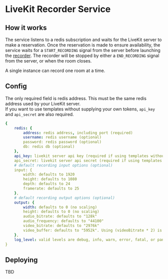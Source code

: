 # LiveKit Recorder Service

## How it works

The service listens to a redis subscription and waits for the LiveKit server to make a reservation. Once the reservation 
is made to ensure availability, the service waits for a `START_RECORDING` signal from the server before launching the
[recorder](https://github.com/livekit/livekit-recorder/tree/main/recorder). The recorder will be stopped by 
either a `END_RECORDING` signal from the server, or when the room closes.

A single instance can record one room at a time.

## Config

The only required field is redis address. This must be the same redis address used by your LiveKit server.  
If you want to use templates without supplying your own tokens, `api_key` and 
`api_secret` are also required.

```yaml
{
    redis: {
        address: redis address, including port (required)
        username: redis username (optional)
        password: redis password (optional)
        db: redis db (optional)
    },
    api_key: livekit server api key (required if using templates without supplying tokens)
    api_secret: livekit server api secret (required if using templates without supplying tokens)
    # default recording input options (optional)
    input: {
        width: defaults to 1920
        height: defaults to 1080
        depth: defaults to 24
        framerate: defaults to 25
    },
    # default recording output options (optional)
    output: {
        width: defaults to 0 (no scaling)
        height: defaults to 0 (no scaling)
        audio_bitrate: defaults to "128k"
        audio_frequency: defaults to "44100"
        video_bitrate: defaults to "2976k"
        video_buffer: defaults to "5952k". Using (videoBitrate * 2) is recommended.
    },
    log_level: valid levels are debug, info, warn, error, fatal, or panic (optional)
}
```

## Deploying

TBD
